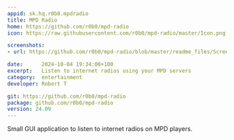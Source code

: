 ```yaml
---
appid: sk.hq.r0b0.mpdradio
title: MPD Radio
home: https://github.com/r0b0/mpd-radio
icon: https://raw.githubusercontent.com/r0b0/mpd-radio/master/Icon.png

screenshots:
- url: https://github.com/r0b0/mpd-radio/blob/master/readme_files/Screenshot_20240906_154856.png?raw=true

date:      2024-10-04 19:34:00+100
excerpt:   Listen to internet radios using your MPD servers
category:  entertainment
developer: Robert T

git: https://github.com/r0b0/mpd-radio
package: github.com/r0b0/mpd-radio
version: 24.09
---
```


Small GUI application to listen to internet radios on MPD players.
